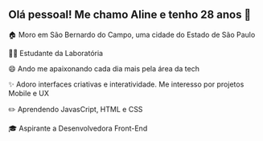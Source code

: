 ## Olá pessoal! Me chamo Aline e tenho 28 anos 👋

<p>🏠 Moro em São Bernardo do Campo, uma cidade do Estado de São Paulo 
<p>👩‍💻 Estudante da Laboratória 
<p>😄 Ando me apaixonando cada dia mais pela área da tech
<p>✨  Adoro interfaces criativas e interatividade. Me interesso por projetos Mobile e UX
<p>✏️ Aprendendo JavasCript, HTML e CSS
<p>🎓 Aspirante a Desenvolvedora Front-End
